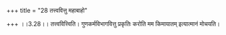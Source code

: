 +++
title = "28 तत्त्ववित्तु महाबाहो"

+++
।।3.28।। तत्त्ववित्त्विति। गुणकर्मविभागवित्तु प्रकृतिः करोति मम किमायातम्
इत्यात्मानं मोचयति।
